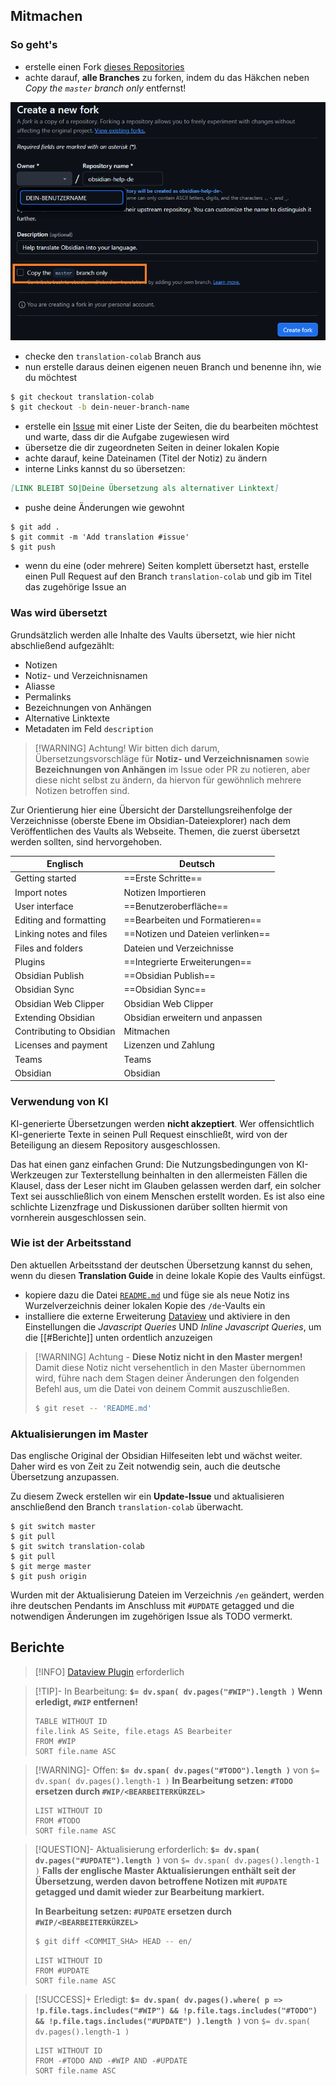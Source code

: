 ## Mitmachen

### So geht's

- erstelle einen Fork [dieses Repositories](https://github.com/Mephi78/obsidian-help-de)
- achte darauf, **alle Branches** zu forken, indem du das Häkchen neben *Copy the `master` branch only* entfernst!

![Screenshot Fork All Branches](obsidian-help-de-anleitung-fork.png)

- checke den `translation-colab` Branch aus
- nun erstelle daraus deinen eigenen neuen Branch und benenne ihn, wie du möchtest

```bash
$ git checkout translation-colab
$ git checkout -b dein-neuer-branch-name
```

- erstelle ein [Issue](https://github.com/Mephi78/obsidian-help-de/issues) mit einer Liste der Seiten, die du bearbeiten möchtest und warte, dass dir die Aufgabe zugewiesen wird
- übersetze die dir zugeordneten Seiten in deiner lokalen Kopie
- achte darauf, keine Dateinamen (Titel der Notiz) zu ändern
- interne Links kannst du so übersetzen:

```md
[LINK BLEIBT SO|Deine Übersetzung als alternativer Linktext]
```

- pushe deine Änderungen wie gewohnt

```
$ git add .
$ git commit -m 'Add translation #issue'
$ git push
```

- wenn du eine (oder mehrere) Seiten komplett übersetzt hast, erstelle einen Pull Request auf den Branch `translation-colab` und gib im Titel das zugehörige Issue an

### Was wird übersetzt

Grundsätzlich werden alle Inhalte des Vaults übersetzt, wie hier nicht abschließend aufgezählt:

- Notizen
- Notiz- und Verzeichnisnamen
- Aliasse
- Permalinks
- Bezeichnungen von Anhängen
- Alternative Linktexte
- Metadaten im Feld `description`

> [!WARNING] Achtung!
> Wir bitten dich darum, Übersetzungsvorschläge für **Notiz- und Verzeichnisnamen** sowie **Bezeichnungen von Anhängen** im Issue oder PR zu notieren, aber diese nicht selbst zu ändern, da hiervon für gewöhnlich mehrere Notizen betroffen sind.

Zur Orientierung hier eine Übersicht der Darstellungsreihenfolge der Verzeichnisse (oberste Ebene im Obsidian-Dateiexplorer) nach dem Veröffentlichen des Vaults als Webseite. Themen, die zuerst übersetzt werden sollten, sind hervorgehoben.

| Englisch                  | Deutsch                           |
|---------------------------|-----------------------------------|
| Getting started           | ==Erste Schritte==                |
| Import notes              | Notizen Importieren               |
| User interface            | ==Benutzeroberfläche==            |
| Editing and formatting    | ==Bearbeiten und Formatieren==    |
| Linking notes and files   | ==Notizen und Dateien verlinken== |
| Files and folders         | Dateien und Verzeichnisse         |
| Plugins                   | ==Integrierte Erweiterungen== |
| Obsidian Publish          | ==Obsidian Publish==              |
| Obsidian Sync             | ==Obsidian Sync==                 |
| Obsidian Web Clipper      | Obsidian Web Clipper              |
| Extending Obsidian        | Obsidian erweitern und anpassen   |
| Contributing to Obsidian  | Mitmachen                         |
| Licenses and payment      | Lizenzen und Zahlung              |
| Teams                     | Teams                             |
| Obsidian                  | Obsidian                          |

### Verwendung von KI

KI-generierte Übersetzungen werden **nicht akzeptiert**. Wer offensichtlich KI-generierte Texte in seinen Pull Request einschließt, wird von der Beteiligung an diesem Repository ausgeschlossen.

Das hat einen ganz einfachen Grund: Die Nutzungsbedingungen von KI-Werkzeugen zur Texterstellung beinhalten in den allermeisten Fällen die Klausel, dass der Leser nicht im Glauben gelassen werden darf, ein solcher Text sei ausschließlich von einem Menschen erstellt worden. Es ist also eine schlichte Lizenzfrage und Diskussionen darüber sollten hiermit von vornherein ausgeschlossen sein.

### Wie ist der Arbeitsstand

Den aktuellen Arbeitsstand der deutschen Übersetzung kannst du sehen, wenn du diesen **Translation Guide** in deine lokale Kopie des Vaults einfügst.

- kopiere dazu die Datei [`README.md`](https://github.com/Mephi78/obsidian-help-de/blob/translation-guide/README.md) und füge sie als neue Notiz ins Wurzelverzeichnis deiner lokalen Kopie des `/de`-Vaults ein
- installiere die externe Erweiterung [Dataview](https://blacksmithgu.github.io/obsidian-dataview/) und aktiviere in den Einstellungen die *Javascript Queries* UND *Inline Javascript Queries*, um die [[#Berichte]] unten ordentlich anzuzeigen

> [!WARNING] Achtung - **Diese Notiz nicht in den Master mergen!**
> Damit diese Notiz nicht versehentlich in den Master übernommen wird, führe nach dem Stagen deiner Änderungen den folgenden Befehl aus, um die Datei von deinem Commit auszuschließen.
> 
> ```bash
> $ git reset -- 'README.md'
> ```

### Aktualisierungen im Master

Das englische Original der Obsidian Hilfeseiten lebt und wächst weiter. Daher wird es von Zeit zu Zeit notwendig sein, auch die deutsche Übersetzung anzupassen.

Zu diesem Zweck erstellen wir ein **Update-Issue** und aktualisieren anschließend den Branch `translation-colab` überwacht.

```
$ git switch master
$ git pull
$ git switch translation-colab
$ git pull
$ git merge master
$ git push origin
```

Wurden mit der Aktualisierung Dateien im Verzeichnis `/en` geändert, werden ihre deutschen Pendants im Anschluss mit `#UPDATE` getagged und die notwendigen Änderungen im zugehörigen Issue als TODO vermerkt.
## Berichte

> [!INFO] [Dataview Plugin](https://blacksmithgu.github.io/obsidian-dataview/) erforderlich

> [!TIP]- In Bearbeitung: **`$= dv.span( dv.pages("#WIP").length )`**
> **Wenn erledigt, `#WIP` entfernen!**
> 
> ```dataview
> TABLE WITHOUT ID
> file.link AS Seite, file.etags AS Bearbeiter
> FROM #WIP
> SORT file.name ASC
> ```

> [!WARNING]- Offen: **`$= dv.span( dv.pages("#TODO").length )`** von `$= dv.span( dv.pages().length-1 )`
> **In Bearbeitung setzen: `#TODO` ersetzen durch `#WIP/<BEARBEITERKÜRZEL>`**
> 
> ```dataview
> LIST WITHOUT ID
> FROM #TODO
> SORT file.name ASC
> ```

> [!QUESTION]- Aktualisierung erforderlich: **`$= dv.span( dv.pages("#UPDATE").length )`** von `$= dv.span( dv.pages().length-1 )`
> **Falls der englische Master Aktualisierungen enthält seit der Übersetzung, werden davon betroffene Notizen mit `#UPDATE` getagged und damit wieder zur Bearbeitung markiert.**
> 
> **In Bearbeitung setzen: `#UPDATE` ersetzen durch `#WIP/<BEARBEITERKÜRZEL>`**
> 
> ```bash
> $ git diff <COMMIT_SHA> HEAD -- en/
> ```
> 
> ```dataview
> LIST WITHOUT ID
> FROM #UPDATE
> SORT file.name ASC
> ```

> [!SUCCESS]+ Erledigt: **`$= dv.span( dv.pages().where( p => !p.file.tags.includes("#WIP") && !p.file.tags.includes("#TODO") && !p.file.tags.includes("#UPDATE") ).length )`** von `$= dv.span( dv.pages().length-1 )`
> ```dataview
> LIST WITHOUT ID
> FROM -#TODO AND -#WIP AND -#UPDATE
> SORT file.name ASC
> ```